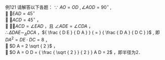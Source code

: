 例121 请解答以下各题：
$\because \ A O = O D \ , \angle A O D = 9 0 ^ { \circ } \ ,$   
 $\angle E A D = 4 5 ^ { \circ }$   
 $\angle A C D = 4 5 ^ { \circ }$ ，  
 $\cdot \angle A C D = \angle E A D$ ，且 $\angle A D E = \angle C D A$ ，  
$\therefore \Delta D A E \sim _ { \Delta } D C A$ ，${ \frac { D E } { D A } } { = } { \frac { D A } { D C } }$ , 即 $D A ^ { 2 } = D E \cdot D C = 8$ ，  
 $D A = 2 \sqrt { 2 }$ ，  
 $O A = O D = { \frac { \sqrt { 2 } } { 2 } } A D = 2$ ，即半径为2．
